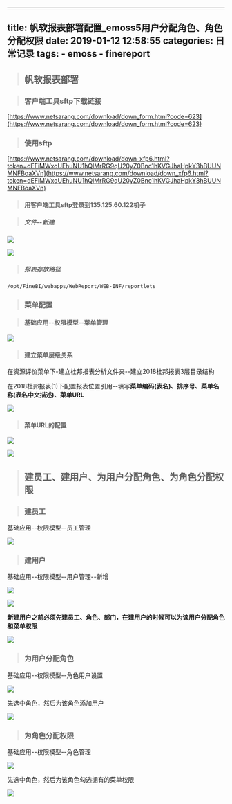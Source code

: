 
---
title: 帆软报表部署配置_emoss5用户分配角色、角色分配权限
date: 2019-01-12 12:58:55
categories: 日常记录
tags:
	-	emoss
	- finereport
---


> ## 帆软报表部署 ##

> ### 客户端工具sftp下载链接 ###

[https://www.netsarang.com/download/down_form.html?code=623](https://www.netsarang.com/download/down_form.html?code=623)

> ### 使用sftp ###

[https://www.netsarang.com/download/down_xfp6.html?token=dEFiMWxoUEhuNU1hQlMrRG9qU20yZ0Bnc1hKVGJhaHpkY3hBUUNMNFBoaXVn](https://www.netsarang.com/download/down_xfp6.html?token=dEFiMWxoUEhuNU1hQlMrRG9qU20yZ0Bnc1hKVGJhaHpkY3hBUUNMNFBoaXVn)


> #### 用客户端工具sftp登录到135.125.60.122机子 ####

> ##### 文件--新建 #####

![](sftp登录服务器.png)

![](sftp登录服务器2.png)

> ##### 报表存放路径 #####

```
/opt/FineBI/webapps/WebReport/WEB-INF/reportlets

```

> ### 菜单配置 ###

> #### 基础应用--权限模型--菜单管理 ####

![](菜单配置.png)

> #### 建立菜单层级关系 ####

在资源评价菜单下-建立杜邦报表分析文件夹--建立2018杜邦报表3层目录结构

在2018杜邦报表(1)下配置报表位置引用--填写**菜单编码(表名)、排序号、菜单名称(表名中文描述)、菜单URL**

![](菜单配置2.png)

> #### 菜单URL的配置 ####

![](菜单配置3.png)

![](菜单配置4.png)

> ## 建员工、建用户、为用户分配角色、为角色分配权限 ##

> ### 建员工 ###

基础应用--权限模型--员工管理

![](建员工.png)

> ### 建用户 ###

基础应用--权限模型--用户管理--新增

![](建用户.png)

![](建用户2.png)

**新建用户之前必须先建员工、角色、部门，在建用户的时候可以为该用户分配角色和菜单权限**

![](建用户3.png)

> ### 为用户分配角色 ###

基础应用--权限模型--角色用户设置

![](为角色分配权限.png)

先选中角色，然后为该角色添加用户

![](为用户分配角色2.png)

> ### 为角色分配权限 ###

基础应用--权限模型--角色管理

![](为角色分配权限.png)

先选中角色，然后为该角色勾选拥有的菜单权限

![](为角色分配权限2.png)
